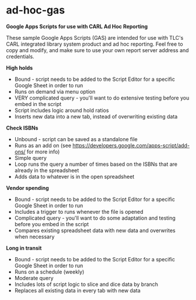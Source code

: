 # ad-hoc-gas
__Google Apps Scripts for use with CARL Ad Hoc Reporting__

These sample Google Apps Scripts (GAS) are intended for use with TLC's CARL integrated library system product and ad hoc reporting. Feel free to copy and modify, and make sure to use your own report server address and credentials.

__High holds__
 * Bound - script needs to be added to the Script Editor for a specific Google Sheet in order to run
 * Runs on demand via menu option
 * VERY complicated query - you'll want to do extensive testing before you embed in the script
 * Script includes logic around hold ratios
 * Inserts new data into a new tab, instead of overwriting existing data

__Check ISBNs__
 * Unbound - script can be saved as a standalone file
 * Runs as an add on (see https://developers.google.com/apps-script/add-ons/ for more info)
 * Simple query
 * Loop runs the query a number of times based on the ISBNs that are already in the spreadsheet
 * Adds data to whatever is in the open spreadsheet

__Vendor spending__
 * Bound - script needs to be added to the Script Editor for a specific Google Sheet in order to run
 * Includes a trigger to runs whenever the file is opened
 * Complicated query - you'll want to do some adaptation and testing before you embed in the script
 * Compares existing spreadsheet data with new data and overwrites when necessary

__Long in transit__
 * Bound - script needs to be added to the Script Editor for a specific Google Sheet in order to run
 * Runs on a schedule (weekly)
 * Moderate query
 * Includes lots of script logic to slice and dice data by branch
 * Replaces all existing data in every tab with new data
